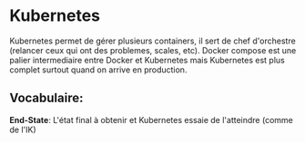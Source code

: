 # Kubernetes

Kubernetes permet de gérer plusieurs containers, il sert de chef d'orchestre (relancer ceux qui ont des problemes, scales, etc). Docker compose est une palier intermediaire entre Docker et Kubernetes mais Kubernetes est plus complet surtout quand on arrive en production.

## Vocabulaire:

**End-State**: L'état final à obtenir et Kubernetes essaie de l'atteindre (comme de l'IK)
